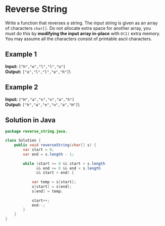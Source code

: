# Reverse String
Write a function that reverses a string. The input string is given as an array of characters `char[]`.
Do not allocate extra space for another array, you must do this by **modifying the input array in-place** with `O(1)` extra memory.
You may assume all the characters consist of printable ascii characters.

## Example 1
**Input:** `["h","e","l","l","o"]`\
**Output:** `["o","l","l","e","h"]`\

## Example 2
**Input:** `["H","a","n","n","a","h"]`\
**Output:** `["h","a","n","n","a","H"]`\

## Solution in Java
```java
package reverse_string.java;

class Solution {
    public void reverseString(char[] s) {
        var start = 0;
        var end = s.length - 1;
        
        while (start >= 0 && start < s.length
              && end >= 0 && end < s.length
              && start < end) {
            
            var temp = s[start];
            s[start] = s[end];
            s[end] = temp;
            
            start++;
            end--;
        }
    }
}
```
